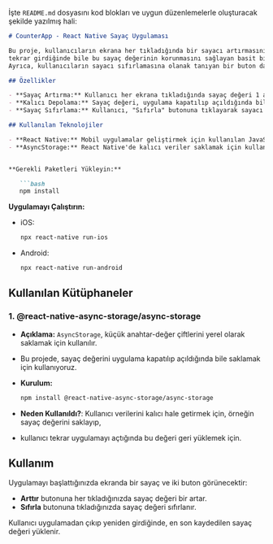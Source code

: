İşte `README.md` dosyasını kod blokları ve uygun düzenlemelerle oluşturacak şekilde yazılmış hali:

```markdown
# CounterApp - React Native Sayaç Uygulaması

Bu proje, kullanıcıların ekrana her tıkladığında bir sayacı artırmasını ve uygulamadan çıkıp
tekrar girdiğinde bile bu sayaç değerinin korunmasını sağlayan basit bir React Native uygulamasıdır.
Ayrıca, kullanıcıların sayacı sıfırlamasına olanak tanıyan bir buton da eklenmiştir.

## Özellikler

- **Sayaç Artırma:** Kullanıcı her ekrana tıkladığında sayaç değeri 1 artar.
- **Kalıcı Depolama:** Sayaç değeri, uygulama kapatılıp açıldığında bile kaybolmaz.
- **Sayaç Sıfırlama:** Kullanıcı, "Sıfırla" butonuna tıklayarak sayacı sıfırlayabilir.

## Kullanılan Teknolojiler

- **React Native:** Mobil uygulamalar geliştirmek için kullanılan JavaScript tabanlı framework.
- **AsyncStorage:** React Native'de kalıcı veriler saklamak için kullanılan bir depolama API'si.


**Gerekli Paketleri Yükleyin:**

   ```bash
   npm install
   ```

**Uygulamayı Çalıştırın:**

   - iOS: 
   
     ```bash
     npx react-native run-ios
     ```
   - Android: 
     
     ```bash
     npx react-native run-android
     ```

## Kullanılan Kütüphaneler

### 1. **@react-native-async-storage/async-storage**

- **Açıklama:** `AsyncStorage`, küçük anahtar-değer çiftlerini yerel olarak saklamak için kullanılır.
- Bu projede, sayaç değerini uygulama kapatılıp açıldığında bile saklamak için kullanıyoruz.
- **Kurulum:**

  ```bash
  npm install @react-native-async-storage/async-storage
  ```

- **Neden Kullanıldı?**: Kullanıcı verilerini kalıcı hale getirmek için, örneğin sayaç değerini saklayıp,
- kullanıcı tekrar uygulamayı açtığında bu değeri geri yüklemek için.

## Kullanım

Uygulamayı başlattığınızda ekranda bir sayaç ve iki buton görünecektir:

- **Arttır** butonuna her tıkladığınızda sayaç değeri bir artar.
- **Sıfırla** butonuna tıkladığınızda sayaç değeri sıfırlanır.

Kullanıcı uygulamadan çıkıp yeniden girdiğinde, en son kaydedilen sayaç değeri yüklenir.
